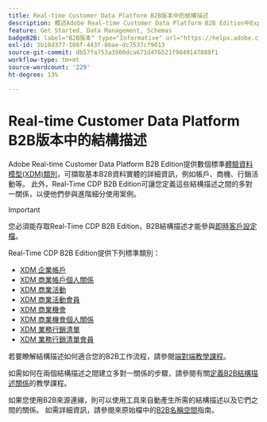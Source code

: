 ```yaml
---
title: Real-time Customer Data Platform B2B版本中的結構描述
description: 概述Adobe Real-time Customer Data Platform B2B Edition中Experience Data Model (XDM)結構描述的作用。
feature: Get Started, Data Management, Schemas
badgeB2B: label="B2B版本" type="Informative" url="https://helpx.adobe.com/legal/product-descriptions/real-time-customer-data-platform-b2b-edition-prime-and-ultimate-packages.html newtab=true"
exl-id: 3b18d377-108f-443f-86ae-dc7537cf9013
source-git-commit: db57fa753a3980dca671d476521f9849147880f1
workflow-type: tm+mt
source-wordcount: '229'
ht-degree: 13%

---
```


# Real-time Customer Data Platform B2B版本中的結構描述

Adobe Real-time Customer Data Platform B2B Edition提供數個標準[體驗資料模型(XDM)類別](../../xdm/schema/composition.md#class)，可擷取基本B2B資料實體的詳細資訊，例如帳戶、商機、行銷活動等。 此外，Real-Time CDP B2B Edition可讓您定義這些結構描述之間的多對一關係，以便他們參與進階細分使用案例。

>[!IMPORTANT]
>
>您必須能存取Real-Time CDP B2B Edition，B2B結構描述才能參與[即時客戶設定檔](../../profile/home.md)。

Real-Time CDP B2B Edition提供下列標準類別：

* [XDM 企業帳戶](../../xdm/classes/b2b/business-account.md)
* [XDM 商業帳戶個人關係](../../xdm/classes/b2b/business-account-person-relation.md)
* [XDM 商業活動](../../xdm/classes/b2b/business-campaign.md)
* [XDM 商業活動會員](../../xdm/classes/b2b/business-campaign-members.md)
* [XDM 商業機會](../../xdm/classes/b2b/business-opportunity.md)
* [XDM 商業機會個人關係](../../xdm/classes/b2b/business-opportunity-person-relation.md)
* [XDM 業務行銷清單](../../xdm/classes/b2b/business-marketing-list.md)
* [XDM 業務行銷清單會員](../../xdm/classes/b2b/business-marketing-list-members.md)

若要瞭解結構描述如何適合您的B2B工作流程，請參閱[端對端教學課程](../b2b-tutorial.md)。

如需如何在兩個結構描述之間建立多對一關係的步驟，請參閱有關[定義B2B結構描述關係](../../xdm/tutorials/relationship-b2b.md)的教學課程。

如果您使用B2B來源連線，則可以使用工具來自動產生所需的結構描述以及它們之間的關係。 如需詳細資訊，請參閱來原始檔中的[B2B名稱空間](../../sources/connectors/adobe-applications/marketo/marketo-namespaces.md)指南。
